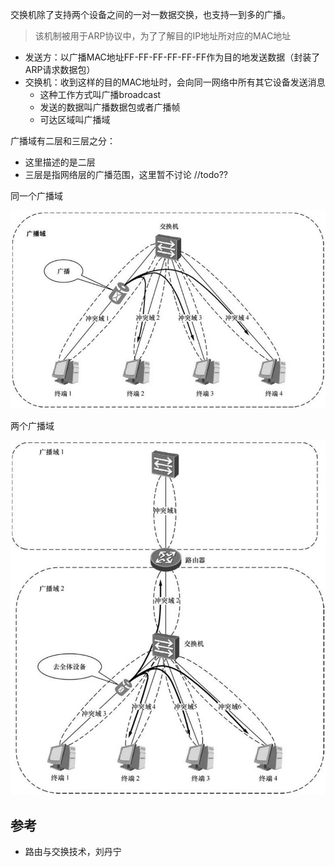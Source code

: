 交换机除了支持两个设备之间的一对一数据交换，也支持一到多的广播。

> 该机制被用于ARP协议中，为了了解目的IP地址所对应的MAC地址

- 发送方：以广播MAC地址FF-FF-FF-FF-FF-FF作为目的地发送数据（封装了ARP请求数据包）
- 交换机：收到这样的目的MAC地址时，会向同一网络中所有其它设备发送消息
  - 这种工作方式叫广播broadcast
  - 发送的数据叫广播数据包或者广播帧
  - 可达区域叫广播域

广播域有二层和三层之分：

- 这里描述的是二层
- 三层是指网络层的广播范围，这里暂不讨论 //todo??

同一个广播域

![](/static/images/2203/p010.jpeg)

两个广播域

![](/static/images/2203/p011.jpeg)

## 参考

- 路由与交换技术，刘丹宁
